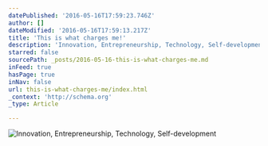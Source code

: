 ```yaml
---
datePublished: '2016-05-16T17:59:23.746Z'
author: []
dateModified: '2016-05-16T17:59:13.217Z'
title: 'This is what charges me!'
description: 'Innovation, Entrepreneurship, Technology, Self-development'
starred: false
sourcePath: _posts/2016-05-16-this-is-what-charges-me.md
inFeed: true
hasPage: true
inNav: false
url: this-is-what-charges-me/index.html
_context: 'http://schema.org'
_type: Article

---
```

![Innovation, Entrepreneurship, Technology, Self-development](https://the-grid-user-content.s3-us-west-2.amazonaws.com/bb02b10e-bc54-46e3-8451-2a86522c79e6.gif)